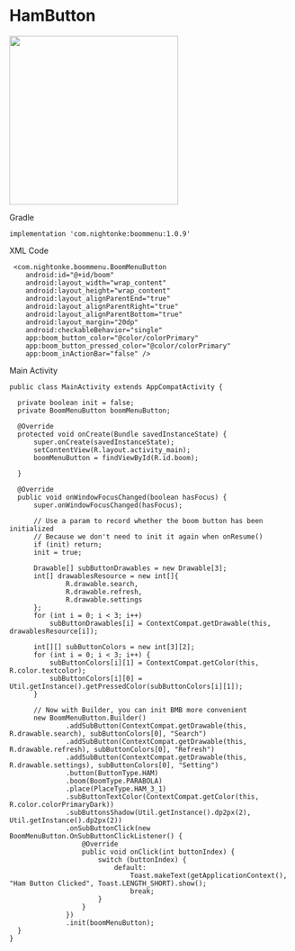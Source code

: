 # HamButton
<img src="Ham.gif" width="300">

Gradle

    implementation 'com.nightonke:boommenu:1.0.9'

XML Code

     <com.nightonke.boommenu.BoomMenuButton
        android:id="@+id/boom"
        android:layout_width="wrap_content"
        android:layout_height="wrap_content"
        android:layout_alignParentEnd="true"
        android:layout_alignParentRight="true"
        android:layout_alignParentBottom="true"
        android:layout_margin="20dp"
        android:checkableBehavior="single"
        app:boom_button_color="@color/colorPrimary"
        app:boom_button_pressed_color="@color/colorPrimary"
        app:boom_inActionBar="false" />

Main Activity

    public class MainActivity extends AppCompatActivity {

      private boolean init = false;
      private BoomMenuButton boomMenuButton;

      @Override
      protected void onCreate(Bundle savedInstanceState) {
          super.onCreate(savedInstanceState);
          setContentView(R.layout.activity_main);
          boomMenuButton = findViewById(R.id.boom);

      }

      @Override
      public void onWindowFocusChanged(boolean hasFocus) {
          super.onWindowFocusChanged(hasFocus);

          // Use a param to record whether the boom button has been initialized
          // Because we don't need to init it again when onResume()
          if (init) return;
          init = true;

          Drawable[] subButtonDrawables = new Drawable[3];
          int[] drawablesResource = new int[]{
                  R.drawable.search,
                  R.drawable.refresh,
                  R.drawable.settings
          };
          for (int i = 0; i < 3; i++)
              subButtonDrawables[i] = ContextCompat.getDrawable(this, drawablesResource[i]);

          int[][] subButtonColors = new int[3][2];
          for (int i = 0; i < 3; i++) {
              subButtonColors[i][1] = ContextCompat.getColor(this, R.color.textcolor);
              subButtonColors[i][0] = Util.getInstance().getPressedColor(subButtonColors[i][1]);
          }

          // Now with Builder, you can init BMB more convenient
          new BoomMenuButton.Builder()
                  .addSubButton(ContextCompat.getDrawable(this, R.drawable.search), subButtonColors[0], "Search")
                  .addSubButton(ContextCompat.getDrawable(this, R.drawable.refresh), subButtonColors[0], "Refresh")
                  .addSubButton(ContextCompat.getDrawable(this, R.drawable.settings), subButtonColors[0], "Setting")
                  .button(ButtonType.HAM)
                  .boom(BoomType.PARABOLA)
                  .place(PlaceType.HAM_3_1)
                  .subButtonTextColor(ContextCompat.getColor(this, R.color.colorPrimaryDark))
                  .subButtonsShadow(Util.getInstance().dp2px(2), Util.getInstance().dp2px(2))
                  .onSubButtonClick(new BoomMenuButton.OnSubButtonClickListener() {
                      @Override
                      public void onClick(int buttonIndex) {
                          switch (buttonIndex) {
                              default:
                                  Toast.makeText(getApplicationContext(), "Ham Button Clicked", Toast.LENGTH_SHORT).show();
                                  break;
                          }
                      }
                  })
                  .init(boomMenuButton);
      }
    } 
